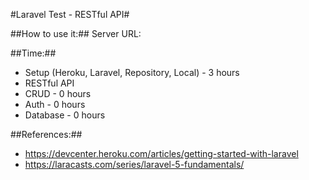 

#Laravel Test - RESTful API#

##How to use it:##
Server URL: 



##Time:##
 * Setup (Heroku, Laravel, Repository, Local)   - 3 hours
 * RESTful API
  * CRUD - 0  hours
  * Auth - 0  hours
  * Database - 0  hours


##References:##
 * https://devcenter.heroku.com/articles/getting-started-with-laravel
 * https://laracasts.com/series/laravel-5-fundamentals/
 
